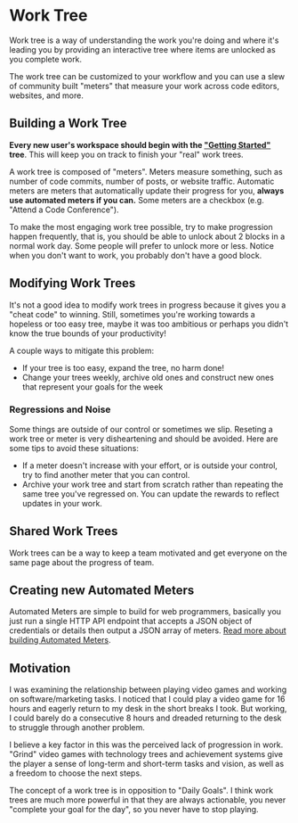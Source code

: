 # Work Tree

Work tree is a way of understanding the work you're doing and where it's leading you by providing an interactive tree where items are unlocked as you complete work.

The work tree can be customized to your workflow and you can use a slew of community built "meters" that measure your work across code editors, websites, and more.

## Building a Work Tree

**Every new user's workspace should begin with the ["Getting Started"](https://worktree.sh/seveibar/getting-started) tree**. This will keep you on track to finish your "real" work trees.

A work tree is composed of "meters". Meters measure something, such as number of code commits, number of posts, or website traffic. Automatic meters are meters that automatically update their progress for you, **always use automated meters if you can.** Some meters are a checkbox (e.g. "Attend a Code Conference").

To make the most engaging work tree possible, try to make progression happen frequently, that is, you should be able to unlock about 2 blocks in a normal work day. Some people will prefer to unlock more or less. Notice when you don't want to work, you probably don't have a good block.

## Modifying Work Trees

It's not a good idea to modify work trees in progress because it gives you a "cheat code" to winning. Still, sometimes you're working towards a hopeless or too easy tree, maybe it was too ambitious or perhaps you didn't know the true bounds of your productivity!

A couple ways to mitigate this problem:

- If your tree is too easy, expand the tree, no harm done!
- Change your trees weekly, archive old ones and construct new ones that represent your goals for the week

### Regressions and Noise

Some things are outside of our control or sometimes we slip. Reseting a work tree or meter is very disheartening and should be avoided. Here are some tips to avoid these situations:

- If a meter doesn't increase with your effort, or is outside your control, try to find another meter that you can control.
- Archive your work tree and start from scratch rather than repeating the same tree you've regressed on. You can update the rewards to reflect updates in your work.

## Shared Work Trees

Work trees can be a way to keep a team motivated and get everyone on the same page about the progress of team.

## Creating new Automated Meters

Automated Meters are simple to build for web programmers, basically you just run a single HTTP API endpoint that accepts a JSON object of credentials or details then output a JSON array of meters. [Read more about building Automated Meters](https://github.com/seveibar/work-tree/blob/master/docs/BUILDING_AUTOMATED_METERS.md).

## Motivation

I was examining the relationship between playing video games and working on software/marketing tasks. I noticed that I could play a video game for 16 hours and eagerly return to my desk in the short breaks I took. But working, I could barely do a consecutive 8 hours and dreaded returning to the desk to struggle through another problem.

I believe a key factor in this was the perceived lack of progression in work. "Grind" video games with technology trees and achievement systems give the player a sense of long-term and short-term tasks and vision, as well as a freedom to choose the next steps.

The concept of a work tree is in opposition to "Daily Goals". I think work trees are much more powerful in that they are always actionable, you never "complete your goal for the day", so you never have to stop playing.
